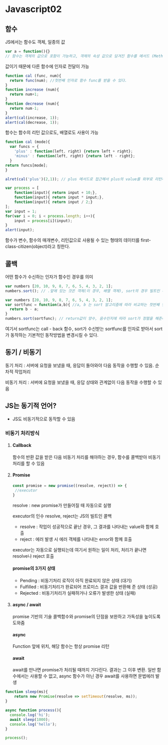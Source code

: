 # Javascript02



## 함수

JS에서는 함수도 객체, 일종의 값

```javascript
var a = function(){}
// 함수는 객체의 값으로 포함이 가능하고, 객체의 속성 값으로 담겨진 함수를 메서드 (Method)라고 한다.
```

값이기 때문에 다른 함수에 인자로 전달이 가능

```javascript
function cal (func, num){
  return func(num); //첫번째 인자로 함수 func를 받을 수 있다.
}
function increase (num){
  return num+1;
}
function decrease (num){
  return num-1;
}
alert(cal(increase, 1));
alert(cal(decrease, 1));
```

함수는 함수의 리턴 값으로도, 배열로도 사용이 가능

```javascript
function cal (mode){
  var funcs = {
    'plus' : function(left, right) {return left + right};
    'minus' : function(left, right) {return left - right};
  }
return funcs[mode];
}

alret(cal('plus')(2,1)); // plus 메서드로 접근해서 plus의 value를 외부로 리턴해준다.
```

```javascript
var process = [
    function(input){ return input + 10;},
    function(input){ return input * input;},
    function(input){ return input / 2;}
];
var input = 1;
for(var i = 0; i < process.length; i++){
    input = process[i](input);
}
alert(input);
```

함수가 변수, 함수의 매개변수, 리턴값으로 사용될 수 있는 형태의 데이터를 first-class-citizen(object)라고 칭한다.

## 콜백

어떤 함수가 수신하는 인자가 함수인 경우를 의미

```javascript
var numbers [20, 10, 9, 8, 7, 6, 5, 4, 3, 2, 1];
numbers.sort(); // .앞에 있는 것은 객체(이 경우, 배열 객체), sort의 경우 빌트인 메서드

var numbers [20, 10, 9, 8, 7, 6, 5, 4, 3, 2, 1];
var sortfunc = function(a,b){ //a, b 는 sort 알고리즘에 따라 비교하는 첫번째 인자, 두번째 인자
  return b - a;
}
numbers.sort(sortfunc); // return값이 양수, 음수인지에 따라 sort가 정렬을 해준다.
```

여기서 sortfunc는 call - back 함수, 
sort가 수신받는 sortfunc를 인자로 받아서 sort가 동작하는 기본적인 동작방법을 변경시킬 수 있다.



## 동기 / 비동기

동기 처리 : 서버에 요청을 보냈을 때, 응답이 돌아와야 다음 동작을 수행할 수 있음. 순차적 작업처리

비동기 처리 : 서버에 요청을 보냈을 때, 응답 상태와 관계없이 다음 동작을 수행할 수 있음

## JS는 동기적 언어?

- JS도 비동기적으로 동작할 수 있음

### 비동기 처리방식

1. #### Callback

   함수의 반환 값을 받은 다음 비동기 처리를 해야하는 경우, 함수를 콜백받아 비동기 처리를 할 수 있음

   

2. #### Promise

   ```javascript
   const promise = new promise((resolve, reject)) => {
   	//executor
   }
   ```

   resolve : new promise가 만들어질 때 자동으로 실행

   executor의 인수 resolve, reject는 JS의 빌트인 콜백

   	- resolve : 작업이 성공적으로 끝난 경우, 그 결과를 나타내는 value와 함께 호출
   	- reject : 에러 발생 시 에러 객체를 나타내는 error와 함께 호출

   executor는 자동으로 실행되는데 여기서 원하는 일이 처리, 처리가 끝나면 resolve나 reject 호출


   #### promise의 3가지 상태

   - Pending : 비동기처리 로직이 아직 완료되지 않은 상태 (대기)
   - Fulfilled : 비동기처리가 완료되어 프로미스 결과 값을 반환해 준 상태 (성공)
   - Rejected : 비동기처리가 실패하거나 오류가 발생한 상태 (실패)

   

3. #### async / await

   promise 기반의 기술 콜백함수와 promise의 단점을 보완하고 가독성을 높이도록 도와줌

   

   #### async

   Function 앞에 위치, 해당 함수는 항상 promise 리턴


   #### await

   await를 만나면 promise가 처리될 때까지 기다린다. 결과는 그 이후 변환.
   일반 함수에서는 사용할 수 없고, async 함수가 아닌 경우 await를 사용하면 문법에러 발생

```javascript
function sleep(ms){
	return new Promise(resolve => setTimeout(resolve, ms));
}

async function process(){
  console.log('hi');
  await sleep(1000);
  console.log('hello');
}

process();
```

